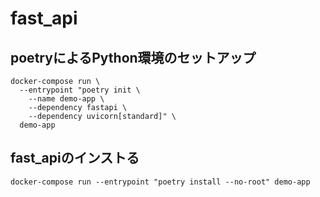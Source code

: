 # fast_api

## poetryによるPython環境のセットアップ

```
docker-compose run \
  --entrypoint "poetry init \
    --name demo-app \
    --dependency fastapi \
    --dependency uvicorn[standard]" \
  demo-app
```

## fast_apiのインストる
```
docker-compose run --entrypoint "poetry install --no-root" demo-app
```